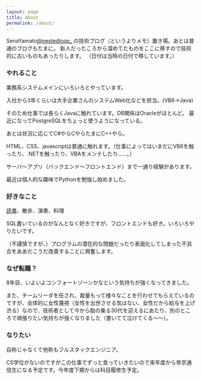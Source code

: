 ```yaml
---
layout: page
title: About
permalink: /about/
---
```


SenaYamato[@nestedloop_](https://twitter.com/nestedloop_) の技術ブログ（というよりメモ）置き場。あとは普通のブログもたまに。
新人だったころから溜めてたものをここに移すので技術的に古いものもあったりします。
（日付は当時の日付で移しています。）


### やれること
業務系システムメインにいろいろとやっています。

入社から3年くらいは大手企業さんのシステムWeb化などを担当。(VB6→Java)

そのため仕事では長らくJavaに触れています。DB関係はOracleがほとんど。
最近になってPostgreSQLをちょっと使うようになっている。

あとは状況に応じてC#やらCやらたまにC++やら。

HTML、CSS、javascriptは普通に触れます。（仕事によってはいまだにVB6を触ったり、.NETを触ったり、VBAをメンテしたり……。）

サーバ～アプリ（バックエンド～フロントエンド）まで一通り経験があります。

最近は個人的な趣味でPythonを勉強し始めました。

### 好きなこと
[読書](https://nested-loops.github.io/blog/2022/08/01/1.html)、散歩、演奏、料理

SQL書いているのがなんとなく好きですが、フロントエンドも好き。いろいろやりたいです。

（不謹慎ですが、）プログラムの潜在的な問題だったり表面化してしまった不具合をああだこうだ改善することに興奮します。

### なぜ転職？

8年目、いよいよコンフォートゾーンかなという気持ちが強くなってきました。

また、チームリーダを任され、裁量もって様々なことを行わせてもらえているのですが、全体的に女性蔑視（女性を出世させる気はない、女性だから給与を上げ渋る）なので、技術者として今から脂の乗る30代を迎えるにあたり、別のところで頑張りたい気持ちが強くなりました（書いてて泣けてくる～～）。

### なりたい

自称じゃなくて他称もフルスタックエンジニア。

CS学位がないのですがこの仕事でずっと食っていきたいので来年度から帝京通信生になる予定です。今年度下期からは科目履修生予定。

